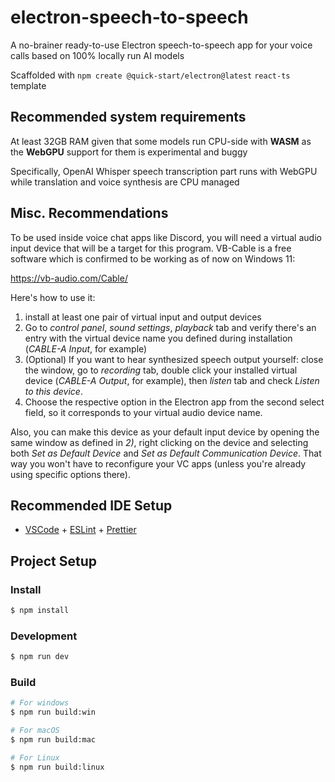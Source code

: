 # electron-speech-to-speech

A no-brainer ready-to-use Electron speech-to-speech app for your voice calls based on 100% locally run AI models

Scaffolded with `npm create @quick-start/electron@latest` `react-ts` template

## Recommended system requirements

At least 32GB RAM given that some models run CPU-side with **WASM** as the **WebGPU** support for them is experimental and buggy

Specifically, OpenAI Whisper speech transcription part runs with WebGPU while translation and voice synthesis are CPU managed

## Misc. Recommendations

To be used inside voice chat apps like Discord, you will need a virtual audio input device that will be a target for this program.
VB-Cable is a free software which is confirmed to be working as of now on Windows 11:

https://vb-audio.com/Cable/

Here's how to use it:

1. install at least one pair of virtual input and output devices
2. Go to _control panel_, _sound settings_, _playback_ tab and verify there's an entry with the virtual device name you defined during installation (_CABLE-A Input_, for example)
3. (Optional) If you want to hear synthesized speech output yourself: close the window, go to _recording_ tab, double click your installed virtual device (_CABLE-A Output_, for example), then _listen_ tab and check _Listen to this device_.
4. Choose the respective option in the Electron app from the second select field, so it corresponds to your virtual audio device name. 

Also, you can make this device as your default input device by opening the same window as defined in *2)*, right clicking on the device and selecting both _Set as Default Device_ and _Set as Default Communication Device_. That way you won't have to reconfigure your VC apps (unless you're already using specific options there).

## Recommended IDE Setup

- [VSCode](https://code.visualstudio.com/) + [ESLint](https://marketplace.visualstudio.com/items?itemName=dbaeumer.vscode-eslint) + [Prettier](https://marketplace.visualstudio.com/items?itemName=esbenp.prettier-vscode)

## Project Setup

### Install

```bash
$ npm install
```

### Development

```bash
$ npm run dev
```

### Build

```bash
# For windows
$ npm run build:win

# For macOS
$ npm run build:mac

# For Linux
$ npm run build:linux
```
